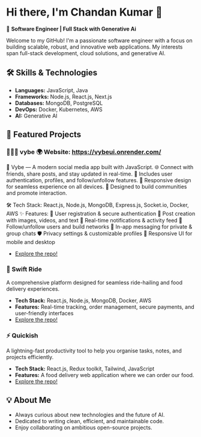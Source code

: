 # Hi there, I'm Chandan Kumar 👋

🚀 **Software Engineer | Full Stack with Generative Ai**

Welcome to my GitHub! I'm a passionate software engineer with a focus on building scalable, robust, and innovative web applications. My interests span full-stack development, cloud solutions, and generative AI.

## 🛠️ Skills & Technologies

- **Languages:** JavaScript, Java
- **Frameworks:** Node.js, React.js, Next.js
- **Databases:** MongoDB, PostgreSQL
- **DevOps:** Docker, Kubernetes, AWS
- **AI:** Generative AI

## 🌟 Featured Projects

### 🧑‍🤝‍🧑 vybe   🌍 Website: https://vybeui.onrender.com/

🚀 Vybe — A modern social media app built with JavaScript.
🌐 Connect with friends, share posts, and stay updated in real-time.
🔐 Includes user authentication, profiles, and follow/unfollow features.
📱 Responsive design for seamless experience on all devices.
💬 Designed to build communities and promote interaction.

🛠️ Tech Stack: React.js, Node.js, MongoDB, Express.js, Socket.io, Docker, AWS
✨ Features:
📝 User registration & secure authentication
📸 Post creation with images, videos, and text
🔔 Real-time notifications & activity feed
🤝 Follow/unfollow users and build networks
💬 In-app messaging for private & group chats
🛡️ Privacy settings & customizable profiles
📱 Responsive UI for mobile and desktop
- [Explore the repo!](https://github.com/ck96548/vybe)


### 🚗 Swift Ride
A comprehensive platform designed for seamless ride-hailing and food delivery experiences.  
- **Tech Stack:** React.js, Node.js, MongoDB, Docker, AWS  
- **Features:** Real-time tracking, order management, secure payments, and user-friendly interfaces  
- [Explore the repo!](https://github.com/ck96548/swift-ride)

### ⚡ Quickish
A lightning-fast productivity tool to help you organise tasks, notes, and projects efficiently.  
- **Tech Stack:** React.js, Redux toolkit, Tailwind, JavaScript
- **Features:** A food delivery web application where we can order our food.
- [Explore the repo!](https://github.com/ck96548/quickish)

## 💡 About Me

- Always curious about new technologies and the future of AI.
- Dedicated to writing clean, efficient, and maintainable code.
- Enjoy collaborating on ambitious open-source projects.

<!--
## 🌐 Connect with Me
LinkedIn: https://www.linkedin.com/in/chandan-kumar101/

---

Thanks for visiting! Let’s build something amazing together.
